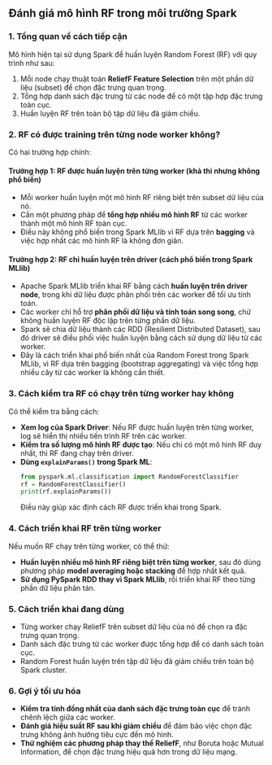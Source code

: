 ## Đánh giá mô hình RF trong môi trường Spark

### 1. Tổng quan về cách tiếp cận

Mô hình hiện tại sử dụng Spark để huấn luyện Random Forest (RF) với quy trình như sau:

1. Mỗi node chạy thuật toán **ReliefF Feature Selection** trên một phần dữ liệu (subset) để chọn đặc trưng quan trọng.
2. Tổng hợp danh sách đặc trưng từ các node để có một tập hợp đặc trưng toàn cục.
3. Huấn luyện RF trên toàn bộ tập dữ liệu đã giảm chiều.

### 2. RF có được training trên từng node worker không?

Có hai trường hợp chính:

#### Trường hợp 1: RF được huấn luyện trên từng worker (khả thi nhưng không phổ biến)

-   Mỗi worker huấn luyện một mô hình RF riêng biệt trên subset dữ liệu của nó.
-   Cần một phương pháp để **tổng hợp nhiều mô hình RF** từ các worker thành một mô hình RF toàn cục.
-   Điều này không phổ biến trong Spark MLlib vì RF dựa trên **bagging** và việc hợp nhất các mô hình RF là không đơn giản.

#### Trường hợp 2: RF chỉ huấn luyện trên driver (cách phổ biến trong Spark MLlib)

-   Apache Spark MLlib triển khai RF bằng cách **huấn luyện trên driver node**, trong khi dữ liệu được phân phối trên các worker để tối ưu tính toán.
-   Các worker chỉ hỗ trợ **phân phối dữ liệu và tính toán song song**, chứ không huấn luyện RF độc lập trên từng phần dữ liệu.
-   Spark sẽ chia dữ liệu thành các RDD (Resilient Distributed Dataset), sau đó driver sẽ điều phối việc huấn luyện bằng cách sử dụng dữ liệu từ các worker.
-   Đây là cách triển khai phổ biến nhất của Random Forest trong Spark MLlib, vì RF dựa trên bagging (bootstrap aggregating) và việc tổng hợp nhiều cây từ các worker là không cần thiết.

### 3. Cách kiểm tra RF có chạy trên từng worker hay không

Có thể kiểm tra bằng cách:

-   **Xem log của Spark Driver**: Nếu RF được huấn luyện trên từng worker, log sẽ hiển thị nhiều tiến trình RF trên các worker.
-   **Kiểm tra số lượng mô hình RF được tạo**: Nếu chỉ có một mô hình RF duy nhất, thì RF đang chạy trên driver.
-   **Dùng `explainParams()` trong Spark ML**:
    ```python
    from pyspark.ml.classification import RandomForestClassifier
    rf = RandomForestClassifier()
    print(rf.explainParams())
    ```
    Điều này giúp xác định cách RF được triển khai trong Spark.

### 4. Cách triển khai RF trên từng worker

Nếu muốn RF chạy trên từng worker, có thể thử:

-   **Huấn luyện nhiều mô hình RF riêng biệt trên từng worker**, sau đó dùng phương pháp **model averaging hoặc stacking** để hợp nhất kết quả.
-   **Sử dụng PySpark RDD thay vì Spark MLlib**, rồi triển khai RF theo từng phần dữ liệu phân tán.

### 5. Cách triển khai đang dùng

-   Từng worker chạy ReliefF trên subset dữ liệu của nó để chọn ra đặc trưng quan trọng.
-   Danh sách đặc trưng từ các worker được tổng hợp để có danh sách toàn cục.
-   Random Forest huấn luyện trên tập dữ liệu đã giảm chiều trên toàn bộ Spark cluster.

### 6. Gợi ý tối ưu hóa

-   **Kiểm tra tính đồng nhất của danh sách đặc trưng toàn cục** để tránh chênh lệch giữa các worker.
-   **Đánh giá hiệu suất RF sau khi giảm chiều** để đảm bảo việc chọn đặc trưng không ảnh hưởng tiêu cực đến mô hình.
-   **Thử nghiệm các phương pháp thay thế ReliefF**, như Boruta hoặc Mutual Information, để chọn đặc trưng hiệu quả hơn trong dữ liệu mạng.
